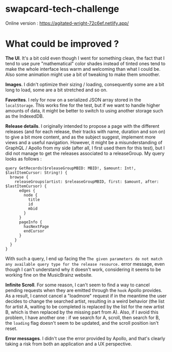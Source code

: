 # swapcard-tech-challenge

Online version : https://agitated-wright-72c6ef.netlify.app/

# What could be improved ?
**The UI**. It's a bit cold even though I went for something clean, the fact that I tend to use pure "mathematical" color shades instead of tinted ones tend to make the whole interface less warm and welcoming than what I could be. Also some animation might use a bit of tweaking to make them smoother.

**Images**. I didn't optimize their sizing / loading, consequently some are a bit long to load, some are a bit stretched and so on.

**Favorites**. I rely for now on a serialized JSON array stored in the `localStorage`. This works fine for the test, but if we want to handle higher amounts of data, it might be better to switch to using another storage such as the IndexedDB. 

**Release details**. I originally intended to propose a page with the different releases (and for each release, their tracks with name, duration and son on) to give a bit more content, and as the subject suggest, implement more views and a useful navigation. However, it might be a misunderstanding of GraphQL / Apollo from my side (after all, I first used them for this test), but I did not manage to get the releases associated to a releaseGroup. My query looks as follows : 
```
query GetRecords($releaseGroupMBID: MBID!, $amount: Int!, $lastItemCursor: String!) {
  browse {
    releaseGroups(artist: $releaseGroupMBID, first: $amount, after: $lastItemCursor) {
      edges {
        node {
          title
          id
          mbid
        }
      }
      pageInfo {
        hasNextPage
        endCursor
      }
    }
  }
}
```
With such a query, I end up facing the `The given parameters do not match any available query type for the release resource.` error message, even though I can't understand why it doesn't work, considering it seems to be working fine on the MusicBrainz website.

**Infinite Scroll**. For some reason, I can't seem to find a way to cancel pending requests when they are emitted through the `hook` Apollo provides. As a result, I cannot cancel a "loadmore" request if in the meantime the user decides to change the searched artist, resulting in a weird behavior (the list for artist A, waiting to be completed is replaced by the list for the new artist B, which is then replaced by the missing part from A). Also, if I avoid this problem, I have another one : if we search for A, scroll, then search for B, the `loading` flag doesn't seem to be updated, and the scroll position isn't reset.

**Error messages**. I didn't use the error provided by Apollo, and that's clearly taking a risk from both an application and a UX perspective.